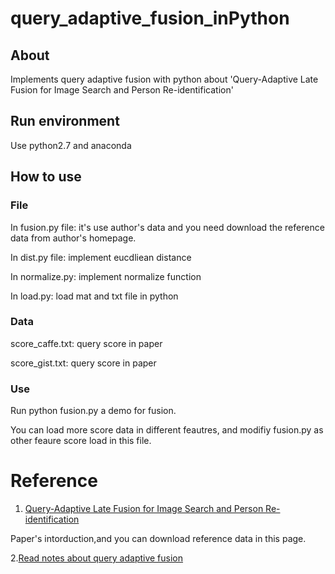 # query_adaptive_fusion_inPython
## About 
Implements query adaptive fusion with python about 'Query-Adaptive Late Fusion for Image Search and Person Re-identification'
## Run environment
Use python2.7 and anaconda
## How to use
### File
In fusion.py file: it's use author's data and you need download the reference data from author's homepage.

In dist.py file: implement eucdliean distance

In normalize.py: implement normalize function

In load.py: load mat and txt file in python
### Data
score_caffe.txt: query score in paper

score_gist.txt: query score in paper
### Use
Run python fusion.py a demo for fusion.

You can load more score data in different feautres, and modifiy fusion.py as other feaure score load in this file.
# Reference
1. [Query-Adaptive Late Fusion for Image Search and Person Re-identification](http://www.liangzheng.com.cn/Project/project_fusion.html)

Paper's intorduction,and you can download reference data in this page.

2.[Read notes about query adaptive fusion](http://www.noneface.com/2017/02/24/Query_Adaptive_Fusion_read_note.html)
